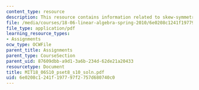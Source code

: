 ```yaml
---
content_type: resource
description: This resource contains information related to skew-symmetric.
file: /media/courses/18-06-linear-algebra-spring-2010/6e0208c1241f197797f2757d680740c0_MIT18_06S10_pset8_s10_soln.pdf
file_type: application/pdf
learning_resource_types:
- Assignments
ocw_type: OCWFile
parent_title: Assignments
parent_type: CourseSection
parent_uid: 87609dbb-a9d1-3a6b-234d-62de21a20433
resourcetype: Document
title: MIT18_06S10_pset8_s10_soln.pdf
uid: 6e0208c1-241f-1977-97f2-757d680740c0
---
```

